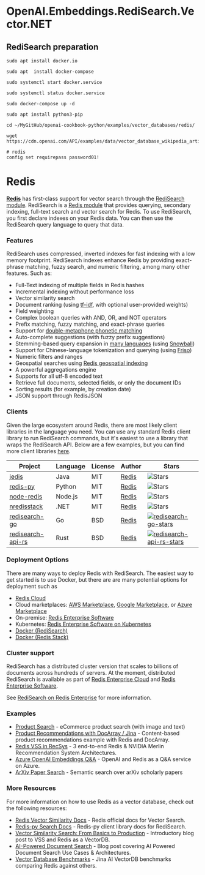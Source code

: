 # OpenAI.Embeddings.RediSearch.Vector.NET

## RediSearch preparation
```
sudo apt install docker.io

sudo apt  install docker-compose

sudo systemctl start docker.service

sudo systemctl status docker.service

sudo docker-compose up -d

sudo apt install python3-pip

cd ~/MyGitHub/openai-cookbook-python/examples/vector_databases/redis/

wget https://cdn.openai.com/API/examples/data/vector_database_wikipedia_articles_embedded.zip

# redis
config set requirepass password01!

```




# Redis

**[Redis](https://redis.io)** has first-class support for vector search through the [RediSearch module](https://github.com/RediSearch/RediSearch). RediSearch is a [Redis module](https://redis.io/modules) that provides querying, secondary indexing, full-text search and vector search for Redis. To use RediSearch, you first declare indexes on your Redis data. You can then use the RediSearch query language to query that data.

### Features

RediSearch uses compressed, inverted indexes for fast indexing with a low memory footprint. RediSearch indexes enhance Redis by providing exact-phrase matching, fuzzy search, and numeric filtering, among many other features. Such as:

* Full-Text indexing of multiple fields in Redis hashes
* Incremental indexing without performance loss
* Vector similarity search
* Document ranking (using [tf-idf](https://en.wikipedia.org/wiki/Tf%E2%80%93idf), with optional user-provided weights)
* Field weighting
* Complex boolean queries with AND, OR, and NOT operators
* Prefix matching, fuzzy matching, and exact-phrase queries
* Support for [double-metaphone phonetic matching](https://redis.io/docs/stack/search/reference/phonetic_matching/)
* Auto-complete suggestions (with fuzzy prefix suggestions)
* Stemming-based query expansion in [many languages](https://redis.io/docs/stack/search/reference/stemming/) (using [Snowball](http://snowballstem.org/))
* Support for Chinese-language tokenization and querying (using [Friso](https://github.com/lionsoul2014/friso))
* Numeric filters and ranges
* Geospatial searches using [Redis geospatial indexing](/commands/georadius)
* A powerful aggregations engine
* Supports for all utf-8 encoded text
* Retrieve full documents, selected fields, or only the document IDs
* Sorting results (for example, by creation date)
* JSON support through RedisJSON

### Clients

Given the large ecosystem around Redis, there are most likely client libraries in the language you need. You can use any standard Redis client library to run RediSearch commands, but it's easiest to use a library that wraps the RediSearch API. Below are a few examples, but you can find more client libraries [here](https://redis.io/resources/clients/).

| Project | Language | License | Author | Stars |
|----------|---------|--------|---------|-------|
| [jedis][jedis-url] | Java | MIT | [Redis][redis-url] | ![Stars][jedis-stars] |
| [redis-py][redis-py-url] | Python | MIT | [Redis][redis-url] | ![Stars][redis-py-stars] |
| [node-redis][node-redis-url] | Node.js | MIT | [Redis][redis-url] | ![Stars][node-redis-stars] |
| [nredisstack][nredisstack-url] | .NET | MIT | [Redis][redis-url] | ![Stars][nredisstack-stars] |
| [redisearch-go][redisearch-go-url] | Go | BSD | [Redis][redisearch-go-author] | [![redisearch-go-stars]][redisearch-go-url] |
| [redisearch-api-rs][redisearch-api-rs-url] | Rust | BSD | [Redis][redisearch-api-rs-author] | [![redisearch-api-rs-stars]][redisearch-api-rs-url] |

[redis-url]: https://redis.com

[redis-py-url]: https://github.com/redis/redis-py
[redis-py-stars]: https://img.shields.io/github/stars/redis/redis-py.svg?style=social&amp;label=Star&amp;maxAge=2592000
[redis-py-package]: https://pypi.python.org/pypi/redis

[jedis-url]: https://github.com/redis/jedis
[jedis-stars]: https://img.shields.io/github/stars/redis/jedis.svg?style=social&amp;label=Star&amp;maxAge=2592000
[Jedis-package]: https://search.maven.org/artifact/redis.clients/jedis

[nredisstack-url]: https://github.com/redis/nredisstack
[nredisstack-stars]: https://img.shields.io/github/stars/redis/nredisstack.svg?style=social&amp;label=Star&amp;maxAge=2592000
[nredisstack-package]: https://www.nuget.org/packages/nredisstack/

[node-redis-url]: https://github.com/redis/node-redis
[node-redis-stars]: https://img.shields.io/github/stars/redis/node-redis.svg?style=social&amp;label=Star&amp;maxAge=2592000
[node-redis-package]: https://www.npmjs.com/package/redis

[redis-om-python-url]: https://github.com/redis/redis-om-python
[redis-om-python-author]: https://redis.com
[redis-om-python-stars]: https://img.shields.io/github/stars/redis/redis-om-python.svg?style=social&amp;label=Star&amp;maxAge=2592000

[redisearch-go-url]: https://github.com/RediSearch/redisearch-go
[redisearch-go-author]: https://redis.com
[redisearch-go-stars]: https://img.shields.io/github/stars/RediSearch/redisearch-go.svg?style=social&amp;label=Star&amp;maxAge=2592000

[redisearch-api-rs-url]: https://github.com/RediSearch/redisearch-api-rs
[redisearch-api-rs-author]: https://redis.com
[redisearch-api-rs-stars]: https://img.shields.io/github/stars/RediSearch/redisearch-api-rs.svg?style=social&amp;label=Star&amp;maxAge=2592000


### Deployment Options

There are many ways to deploy Redis with RediSearch. The easiest way to get started is to use Docker, but there are are many potential options for deployment such as

- [Redis Cloud](https://redis.com/redis-enterprise-cloud/overview/)
- Cloud marketplaces: [AWS Marketplace](https://aws.amazon.com/marketplace/pp/prodview-e6y7ork67pjwg?sr=0-2&ref_=beagle&applicationId=AWSMPContessa), [Google Marketplace](https://console.cloud.google.com/marketplace/details/redislabs-public/redis-enterprise?pli=1), or [Azure Marketplace](https://azuremarketplace.microsoft.com/en-us/marketplace/apps/garantiadata.redis_enterprise_1sp_public_preview?tab=Overview)
- On-premise: [Redis Enterprise Software](https://redis.com/redis-enterprise-software/overview/)
- Kubernetes: [Redis Enterprise Software on Kubernetes](https://docs.redis.com/latest/kubernetes/)
- [Docker (RediSearch)](https://hub.docker.com/r/redislabs/redisearch)
- [Docker (Redis Stack)](https://hub.docker.com/r/redis/redis-stack)


### Cluster support

RediSearch has a distributed cluster version that scales to billions of documents across hundreds of servers. At the moment, distributed RediSearch is available as part of [Redis Enterprise Cloud](https://redis.com/redis-enterprise-cloud/overview/) and [Redis Enterprise Software](https://redis.com/redis-enterprise-software/overview/).

See [RediSearch on Redis Enterprise](https://redis.com/modules/redisearch/) for more information.

### Examples

- [Product Search](https://github.com/RedisVentures/redis-product-search) - eCommerce product search (with image and text)
- [Product Recommendations with DocArray / Jina](https://github.com/jina-ai/product-recommendation-redis-docarray) - Content-based product recommendations example with Redis and DocArray.
- [Redis VSS in RecSys](https://github.com/RedisVentures/Redis-Recsys) - 3 end-to-end Redis & NVIDIA Merlin Recommendation System Architectures.
- [Azure OpenAI Embeddings Q&A](https://github.com/ruoccofabrizio/azure-open-ai-embeddings-qna) - OpenAI and Redis as a Q&A service on Azure.
- [ArXiv Paper Search](https://github.com/RedisVentures/redis-arXiv-search) - Semantic search over arXiv scholarly papers


### More Resources

For more information on how to use Redis as a vector database, check out the following resources:

- [Redis Vector Similarity Docs](https://redis.io/docs/stack/search/reference/vectors/) - Redis official docs for Vector Search.
- [Redis-py Search Docs](https://redis.readthedocs.io/en/latest/redismodules.html#redisearch-commands) - Redis-py client library docs for RediSearch.
- [Vector Similarity Search: From Basics to Production](https://mlops.community/vector-similarity-search-from-basics-to-production/) - Introductory blog post to VSS and Redis as a VectorDB.
- [AI-Powered Document Search](https://datasciencedojo.com/blog/ai-powered-document-search/) - Blog post covering AI Powered Document Search Use Cases & Architectures.
- [Vector Database Benchmarks](https://jina.ai/news/benchmark-vector-search-databases-with-one-million-data/) - Jina AI VectorDB benchmarks comparing Redis against others.